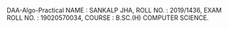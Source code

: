 DAA-Algo-Practical
NAME : SANKALP JHA,
ROLL NO. : 2019/1436,
EXAM ROLL NO. : 19020570034,
COURSE : B.SC.(H) COMPUTER SCIENCE.
